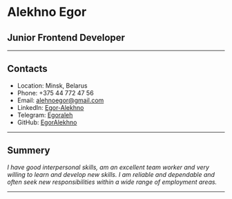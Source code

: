# Alekhno Egor
## Junior Frontend Developer
---
## Contacts
- Location: Minsk, Belarus
- Phone: +375 44 772 47 56
- Email: alehnoegor@gmail.com
- LinkedIn: [Egor-Alekhno](https://www.linkedin.com/in/egor-alekhno-7a979a205/)
- Telegram: [Egoraleh](https://t.me/Egoraleh)
- GitHub: [EgorAlekhno](https://github.com/EgorAlekhno)
---
## Summery
_I have good interpersonal skills, am an excellent team worker and very willing to learn and develop new skills.
I am reliable and dependable and often seek new responsibilities within a wide range of employment areas._

---
